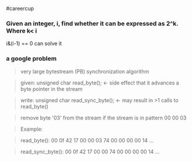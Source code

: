 
#careercup

### Given an integer, i, find whether it can be expressed as 2^k. Where k< i

i&(i-1) == 0 can solve it 

### a google problem 
>very large bytestream (PB)
>synchronization algorithm

>given:
>unsigned char read_byte(); ← side effect that it advances a byte pointer in the stream

>write:
>unsigned char read_sync_byte(); ← may result in >1 calls to read_byte()

>remove byte '03' from the stream if the stream is in pattern 00 00 03

>Example:

>read_byte():
>00 0f 42 17 00 00 03 74 00 00 00 00 14 ...

>read_sync_byte():
>00 0f 42 17 00 00 74 00 00 00 00 14 ...






